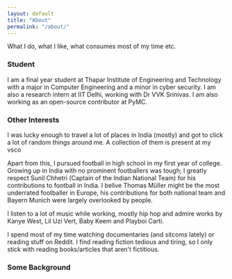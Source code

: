 ```yaml
---
layout: default
title: "About"
permalink: "/about/"
---
```

What I do, what I like, what consumes most of my time etc.

### Student
I am a final year student at Thapar Institute of Engineering and Technology with a major in Computer Engineering and a minor in cyber security. I am also a research intern at IIT Delhi, working with Dr VVK Srinivas. I am also working as an open-source contributor at PyMC.

### Other Interests
I was lucky enough to travel a lot of places in India (mostly) and got to click a lot of random things around me. A collection of them is present at my vsco

Apart from this, I pursued football in high school in my first year of college. Growing up in India with no prominent footballers was tough; I greatly respect Sunil Chhetri (Captain of the Indian National Team) for his contributions to football in India. I belive Thomas Müller might be the most underrated footballer in Europe, his contributions for both national team and Bayern Munich were largely overlooked by people. 

I listen to a lot of music while working, mostly hip hop and admire works by Kanye West, Lil Uzi Vert, Baby Keem and Playboi Carti.

I spend most of my time watching documentaries (and sitcoms lately) or reading stuff on Reddit. I find reading fiction tedious and tiring, so I only stick with reading books/articles that aren't fictitious.

### Some Background

